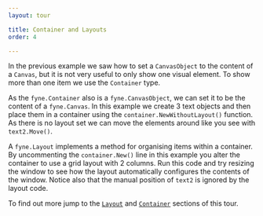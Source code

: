 ```yaml
---
layout: tour

title: Container and Layouts
order: 4

---
```


In the previous example we saw how to set a `CanvasObject` to the
content of a `Canvas`, but it is not very useful to only show
one visual element. To show more than one item we use the `Container` type.

As the `fyne.Container` also is a `fyne.CanvasObject`, we can set it to be
the content of a `fyne.Canvas`. In this example we create 3 text objects
and then place them in a container using the `container.NewWithoutLayout()` function.
As there is no layout set we can move the elements around like you see
with `text2.Move()`.

A `fyne.Layout` implements a method for organising items within a container.
By uncommenting the `container.New()` line in this example you
alter the container to use a grid layout with 2 columns. Run this code
and try resizing the window to see how the layout automatically configures
the contents of the window. Notice also that the manual position
of `text2` is ignored by the layout code.

To find out more jump to the [`Layout`](../layout/) and [`Container`](../container/) sections of this tour.
